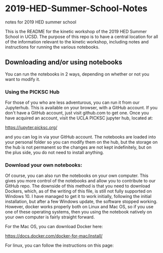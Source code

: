 # 2019-HED-Summer-School-Notes
notes for 2019 HED summer school

This is the README for the kinetic workshop of the 2019 HED Summer School in UCSD.  The purpose of this repo is to have a 
central location for all of the information relevant to the kinetic workshop, including notes and instructions for running the various 
notebooks.

## Downloading and/or using notebooks

You can run the notebooks in 2 ways, depending on whether or not you want to modify it.  

### Using the PICKSC Hub
For those of you who are less adventurous, you can run it from our Jupyterhub.  This is available on your browser, with a GitHub account. 
If you don't have a GitHub account, just visit github.com to get one.  Once you have acquired an account, visit the UCLA PICKSC jupyter hub, located at:

https://jupyter.picksc.org/

and you can log in via your GitHub account.  The notebooks are loaded into your personal folder so you can modify them on the hub, but the storage on the hub is not permanent so the changes are not kept indefinitely, but on the plus side, you do not need to install anything.

### Download your own notebooks:

Of course, you can also run the notebooks on your own computer.  This gives you more control of the notebooks and allow you to contribute to our GitHub repo.  The downside of this method is that you need to download Dockers, which, as of the writing of this file, is still not
fully supported on Windows 10.  I have managed to get it to work initially, following the initial installation, but after a few Windows update, the software stopped working.  However, docker works properly both on Linux and Mac OS, so if you use one of these operating systems, then you using the notebook natively on your own computer is fairly straight forward.  

For the Mac OS, you can download Docker here:

https://docs.docker.com/docker-for-mac/install/


For linux, you can follow the instructions on this page:

